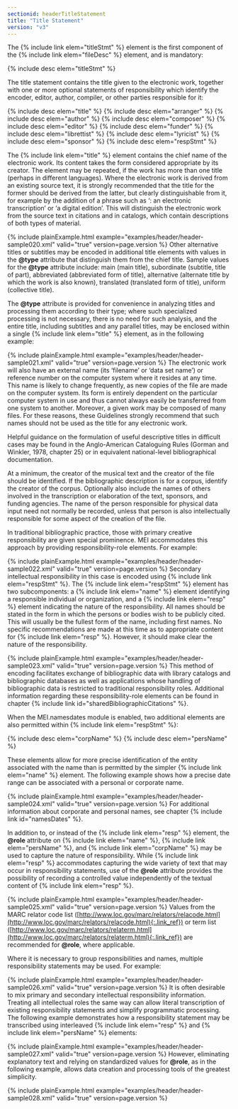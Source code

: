 ```yaml
---
sectionid: headerTitleStatement
title: "Title Statement"
version: "v3"
---
```


The {% include link elem="titleStmt" %} element is the first component of the {% include link elem="fileDesc" %} element, and is mandatory:



{% include desc elem="titleStmt" %}




The title statement contains the title given to the electronic work, together with
one or
more optional statements of responsibility which identify the encoder, editor, author,
compiler, or other parties responsible for it:



{% include desc elem="title" %}
{% include desc elem="arranger" %}
{% include desc elem="author" %}
{% include desc elem="composer" %}
{% include desc elem="editor" %}
{% include desc elem="funder" %}
{% include desc elem="librettist" %}
{% include desc elem="lyricist" %}
{% include desc elem="sponsor" %}
{% include desc elem="respStmt" %}




The {% include link elem="title" %} element contains the chief name of the electronic work. Its
content takes the form considered appropriate by its creator. The element may be repeated,
if the work has more than one title (perhaps in different languages). Where the electronic
work is derived from an existing source text, it is strongly recommended that the
title for
the former should be derived from the latter, but clearly distinguishable from it,
for
example by the addition of a phrase such as ‘: an electronic transcription’ or ‘a
digital
edition’. This will distinguish the electronic work from the source text in citations
and in
catalogs, which contain descriptions of both types of material.

{% include plainExample.html example="examples/header/header-sample020.xml" valid="true" version=page.version %}
Other alternative titles or subtitles may be encoded in additional title elements
with
values in the **@type** attribute that distinguish them from the chief title. Sample
values for the **@type** attribute include: main (main title), subordinate (subtitle,
title of part), abbreviated (abbreviated form of title), alternative (alternate title
by
which the work is also known), translated (translated form of title), uniform (collective
title).

The **@type** attribute is provided for convenience in analyzing titles and
processing them according to their type; where such specialized processing is not
necessary,
there is no need for such analysis, and the entire title, including subtitles and
any
parallel titles, may be enclosed within a single {% include link elem="title" %} element, as in
the following example:

{% include plainExample.html example="examples/header/header-sample021.xml" valid="true" version=page.version %}
The electronic work will also have an external name (its ‘filename’ or ‘data set name’)
or
reference number on the computer system where it resides at any time. This name is
likely to
change frequently, as new copies of the file are made on the computer system. Its
form is
entirely dependent on the particular computer system in use and thus cannot always
easily be
transferred from one system to another. Moreover, a given work may be composed of
many
files. For these reasons, these Guidelines strongly recommend that such names should
not be
used as the title for any electronic work.

Helpful guidance on the formulation of useful descriptive titles in difficult cases
may be
found in the Anglo-American Cataloguing Rules (Gorman and Winkler, 1978, chapter 25)
or in
equivalent national-level bibliographical documentation.

At a minimum, the creator of the musical text and the creator of the file should be
identified. If the bibliographic description is for a corpus, identify the creator
of the
corpus. Optionally also include the names of others involved in the transcription
or
elaboration of the text, sponsors, and funding agencies. The name of the person responsible
for physical data input need not normally be recorded, unless that person is also
intellectually responsible for some aspect of the creation of the file.

In traditional bibliographic practice, those with primary creative responsibility
are given
special prominence. MEI accommodates this approach by providing responsibility-role
elements. For example:

{% include plainExample.html example="examples/header/header-sample022.xml" valid="true" version=page.version %}
Secondary intellectual responsibility in this case is encoded using {% include link elem="respStmt" %}. The {% include link elem="respStmt" %} element has two subcomponents: a {% include link elem="name" %} element identifying a responsible individual or organization, and a
{% include link elem="resp" %} element indicating the nature of the responsibility. All names
should be stated in the form in which the persons or bodies wish to be publicly cited.
This
will usually be the fullest form of the name, including first names. No specific
recommendations are made at this time as to appropriate content for {% include link elem="resp" %}. However, it should make clear the nature of the responsibility.

{% include plainExample.html example="examples/header/header-sample023.xml" valid="true" version=page.version %}
This method of encoding facilitates exchange of bibliographic data with library catalogs
and bibliographic databases as well as applications whose handling of bibliographic
data is
restricted to traditional responsibility roles. Additional information regarding these
responsibility-role elements can be found in chapter {% include link id="sharedBibliographicCitations" %}.

When the MEI.namesdates module is enabled, two additional elements are also permitted
within {% include link elem="respStmt" %}:



{% include desc elem="corpName" %}
{% include desc elem="persName" %}




These elements allow for more precise identification of the entity associated with
the name
than is permitted by the simpler {% include link elem="name" %} element. The following example
shows how a precise date range can be associated with a personal or corporate name.

{% include plainExample.html example="examples/header/header-sample024.xml" valid="true" version=page.version %}
For additional information about corporate and personal names, see chapter {% include link id="namesDates" %}.

In addition to, or instead of the {% include link elem="resp" %} element, the **@role**
attribute on {% include link elem="name" %}, {% include link elem="persName" %}, and {% include link elem="corpName" %} may be used to capture the nature of responsibility. While {% include link elem="resp" %} accommodates capturing the wide variety of text that may occur in
responsibility statements, use of the **@role** attribute provides the possibility of
recording a controlled value independently of the textual content of {% include link elem="resp" %}.

{% include plainExample.html example="examples/header/header-sample025.xml" valid="true" version=page.version %}
Values from the MARC relator code list ([http://www.loc.gov/marc/relators/relacode.html](http://www.loc.gov/marc/relators/relacode.html){:.link_ref}) or term list ([http://www.loc.gov/marc/relators/relaterm.html](http://www.loc.gov/marc/relators/relaterm.html){:.link_ref}) are recommended for
**@role**, where applicable.

Where it is necessary to group responsibilities and names, multiple responsibility
statements may be used. For example:

{% include plainExample.html example="examples/header/header-sample026.xml" valid="true" version=page.version %}
It is often desirable to mix primary and secondary intellectual responsibility information.
Treating all intellectual roles the same way can allow literal transcription of existing
responsibility statements and simplify programmatic processing. The following example
demonstrates how a responsibility statement may be transcribed using interleaved {% include link elem="resp" %} and {% include link elem="persName" %} elements:

{% include plainExample.html example="examples/header/header-sample027.xml" valid="true" version=page.version %}
However, eliminating explanatory text and relying on standardized values for
**@role**, as in the following example, allows data creation and processing tools of
the greatest simplicity.

{% include plainExample.html example="examples/header/header-sample028.xml" valid="true" version=page.version %}
